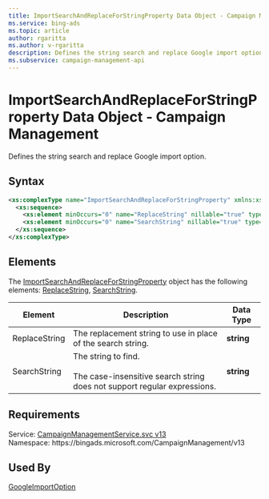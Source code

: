 ```yaml
---
title: ImportSearchAndReplaceForStringProperty Data Object - Campaign Management
ms.service: bing-ads
ms.topic: article
author: rgaritta
ms.author: v-rgaritta
description: Defines the string search and replace Google import option.
ms.subservice: campaign-management-api
---
```

# ImportSearchAndReplaceForStringProperty Data Object - Campaign Management
Defines the string search and replace Google import option. 

## Syntax
```xml
<xs:complexType name="ImportSearchAndReplaceForStringProperty" xmlns:xs="http://www.w3.org/2001/XMLSchema">
  <xs:sequence>
    <xs:element minOccurs="0" name="ReplaceString" nillable="true" type="xs:string" />
    <xs:element minOccurs="0" name="SearchString" nillable="true" type="xs:string" />
  </xs:sequence>
</xs:complexType>
```

## <a name="elements"></a>Elements

The [ImportSearchAndReplaceForStringProperty](importsearchandreplaceforstringproperty.md) object has the following elements: [ReplaceString](#replacestring), [SearchString](#searchstring).

|Element|Description|Data Type|
|-----------|---------------|-------------|
|<a name="replacestring"></a>ReplaceString|The replacement string to use in place of the search string.|**string**|
|<a name="searchstring"></a>SearchString|The string to find.<br/><br/>The case-insensitive search string does not support regular expressions.|**string**|

## Requirements
Service: [CampaignManagementService.svc v13](https://campaign.api.bingads.microsoft.com/Api/Advertiser/CampaignManagement/v13/CampaignManagementService.svc)  
Namespace: https\://bingads.microsoft.com/CampaignManagement/v13  

## Used By
[GoogleImportOption](googleimportoption.md)  
